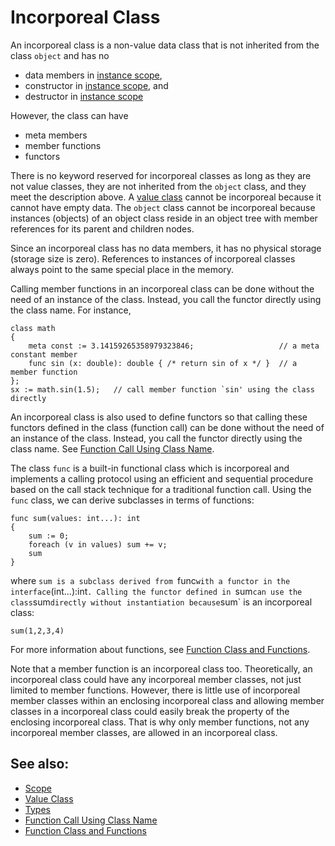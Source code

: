 # Incorporeal Class

An incorporeal class is a non-value data class that is not inherited from the class `object` and has no

* data members in [instance scope](Scopes.md),
* constructor in [instance scope](Scopes.md), and
* destructor in [instance scope](Scopes.md)

However, the class can have

* meta members
* member functions
* functors

There is no keyword reserved for incorporeal classes as long as they are not value classes, they are not inherited from the `object` class, and they meet the description above. A [value class](ValueClass.md) cannot be incorporeal because it cannot have empty data. The `object` class cannot be incorporeal because instances (objects) of an object class reside in an object tree with member references for its parent and children nodes.

Since an incorporeal class has no data members, it has no physical storage (storage size is zero). References to instances of incorporeal classes always point to the same special place in the memory.

Calling member functions in an incorporeal class can be done without the need of an instance of the class. Instead, you call the functor directly using the class name. For instance,
```altro
class math
{
    meta const := 3.14159265358979323846;                   // a meta constant member
    func sin (x: double): double { /* return sin of x */ }  // a member function
};
sx := math.sin(1.5);   // call member function `sin' using the class directly
```
An incorporeal class is also used to define functors so that calling these functors defined in the class (function call) can be done without the need of an instance of the class. Instead, you call the functor directly using the class name. See [Function Call Using Class Name](Functor.md).

The class `func` is a built-in functional class which is incorporeal and implements a calling protocol using an efficient and sequential procedure based on the call stack technique for a traditional function call. Using the `func` class, we can derive subclasses in terms of functions:
```altro
func sum(values: int...): int
{
    sum := 0;
    foreach (v in values) sum += v;
    sum
}
```
where `sum is a subclass derived from `func` with a functor in the interface `(int...):int`. Calling the functor defined in `sum` can use the class `sum` directly without instantiation because `sum` is an incorporeal class:
```altro
sum(1,2,3,4)
```
For more information about functions, see [Function Class and Functions](FunctionClass.md).

Note that a member function is an incorporeal class too. Theoretically, an incorporeal class could have any incorporeal member classes, not just limited to member functions. However, there is little use of incorporeal member classes within an enclosing incorporeal class and allowing member classes in a incorporeal class could easily break the property of the enclosing incorporeal class. That is why only member functions, not any incorporeal member classes, are allowed in an incorporeal  class.

## See also:

* [Scope](Scopes.md)
* [Value Class](ValueClass.md)
* [Types](Types.md)
* [Function Call Using Class Name](Functor.md)
* [Function Class and Functions](FunctionClass.md)

